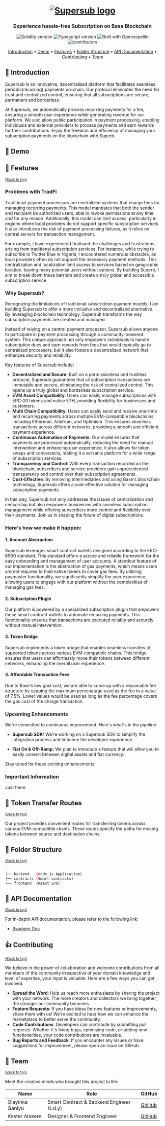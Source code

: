 <h1 align="center">
    <br>
    <a href="https://supersub.vercel.app">
        <img src="./.github/supersub.png" alt="Supersub logo" />
    </a>
    <br>
</h1>

<h3 align="center">Experience hassle-free Subscription on Base Blockchain</h3>

<p align="center">
     <img src="https://img.shields.io/badge/Solidity-0.8.17-1f425f.svg?style=for-the-badge&logo=solidity" alt="Solidity version">
    <img src="https://img.shields.io/badge/TypeScript-007ACC?style=for-the-badge&logo=typescript&logoColor=white" alt="Typescript version">
    <img src="https://img.shields.io/badge/built%20with-OpenZeppelin-3677FF?style=for-the-badge" alt="Built with Openzepellin">
    <img src="https://img.shields.io/github/contributors/prettyirrelevant/bridgebloc?style=for-the-badge" alt="contributors">
</p>

<p align="center">
    <a href="#-Introduction">Introduction</a> •
    <a href="#-demo">Demo</a> •
    <a href="#-features">Features</a> •
    <a href="#-folder-structure">Folder Structure</a> •
    <a href="#-api-documentation">API Documentation</a> •
    <a href="#-contributing">Contributing</a> •
    <a href="#-team">Team</a>
</p>

## 🎯 Introduction

Supersub is an innovative, decentralized platform that facilitates seamless periodic(recurring) payments on-chain. Our protocol eliminates the need for trust and centralized control, ensuring that all subscriptions are secure, permanent and borderless.

At Supersub, we automatically process recurring payments for a fee, ensuring a smooth user experience while generating revenue for our platform. We also allow public participation in payment processing, enabling individuals and external providers to process payments and earn rewards for their contributions. Enjoy the freedom and efficiency of managing your subscription payments on the blockchain with Superb.

## 🎥 Demo

[//]: # "[![Watch the video](https://img.youtube.com/vi/zV8lfBa39q8/maxresdefault.jpg)](https://youtu.be/zV8lfBa39q8)"

## 🎯 Features

<sup>[(Back to top)](#------------------------)</sup>

### Problems with TradFi

Traditional payment processors are centralized systems that charge fees for managing recurring payments. This model mandates that both the sender and recipient be authorized users, able to revoke permissions at any time and for any reason. Additionally, this model can limit access, particularly in regions where local providers do not support specific subscription services. It also introduces the risk of payment processing failures, as it relies on central servers for transaction management.

For example, I have experienced firsthand the challenges and frustrations arising from traditional subscription services. For instance, while trying to subscribe to Twitter Blue in Nigeria, I encountered numerous obstacles, as local providers often do not support the necessary payment methods. This centralization and localization limit access to services based on geographic location, leaving many potential users without options. By building Superb, I aim to break down these barriers and create a truly global and accessible subscription service

### Why Supersub?

Recognizing the limitations of traditional subscription payment models, I am building Supersub to offer a more inclusive and decentralized alternative. By leveraging blockchain technology, Supersub transforms the way subscription payments are created and managed.

Instead of relying on a central payment processor, Supersub allows anyone to participate in payment processing through a community-powered system. This unique approach not only empowers individuals to handle subscription dues and earn rewards from fees that would typically go to centralized processors, but it also fosters a decentralized network that enhances security and reliability.

Key features of Supersub include:

- **Decentralized and Secure**: Built on a permissionless and trustless protocol, Supersub guarantees that all subscription transactions are immutable and secure, eliminating the risk of centralized control. This opens up a truly global and borderless subscription service.
- **EVM Asset Compatibility**: Users can easily manage subscriptions with ERC-20 tokens and native ETH, providing flexibility for businesses and customers.
- **Multi Chain Compatibility**: Users can easily send and receive one-time and recurring payments across multiple EVM-compatible blockchains, including Ethereum, Arbitrum, and Optimism. This ensures seamless transactions across different networks, providing a smooth and efficient payment experience.
- **Continuous Automation of Payments**: Our model ensures that payments are processed automatically, reducing the need for manual intervention and enhancing user experience. It also allows for token swaps and conversions, making it a versatile platform for a wide range of subscription services.
- **Transparency and Control**: With every transaction recorded on the blockchain, subscribers and service providers gain unprecedented transparency and control over their subscription agreements.
- **Cost-Effective**: By removing intermediaries and using Base's blockchain technology, Supersub offers a cost-effective solution for managing subscription payments.

In this way, Supersub not only addresses the issues of centralization and censorship but also empowers businesses with seamless subscription management while offering subscribers more control and flexibility over their payments. Join us in shaping the future of digital subscriptions.

### Here's how we make it happen:

#### 1. Account Abstraction

Supersub leverages smart contract wallets designed according to the ERC-6900 standard. This standard offers a secure and reliable framework for the easy onboarding and management of user accounts.
A standout feature of our implementation is the abstraction of gas payments, which means users are not required to hold native tokens to cover gas fees. By utilizing paymaster functionality, we significantly simplify the user experience, allowing users to engage with our platform without the complexities of managing gas fees.

#### 2. Subscription Plugin

Our platform is powered by a specialized subscription plugin that empowers these smart contract wallets to automate recurring payments. This functionality ensures that transactions are executed reliably and securely without manual intervention.

#### 3. Token Bridge

Supersub implements a token bridge that enables seamless transfers of supported tokens across various EVM-compatible chains. This bridge ensures that users can effortlessly move their tokens between different networks, enhancing the overall user experience.

#### 4. Affordable Transaction Fees

Due to Base's low gast cost, we are able to come up with a reasonable fee structure by capping the maximum percenatage used as the fee to a value of 7.5%. Lower values would be used as long as the fee percentage covers the gas cost of the charge transaction.

### Upcoming Enhancements

We're committed to continuous improvement. Here's what's in the pipeline:

- **Supersub SDK:** We're working on a Supersub SDK to simplify the integration process and enhance the developer experience.

- **Fiat On & Off-Ramp:** We plan to introduce a feature that will allow you to easily convert between digital assets and fiat currency.

Stay tuned for these exciting enhancements!

### Important Information

Just there

## 🔄 Token Transfer Routes

<sup>[(Back to top)](#------------------------)</sup>

Our project provides convenient routes for transferring tokens across various EVM-compatible chains.
These routes specify the paths for moving tokens between source and destination chains:

## 🌵 Folder Structure

<sup>[(Back to top)](#------------------------)</sup>

```sh
.
├── backend   (node.js Application)
├── contracts (Smart contracts)
└── frontend  (React SPA)
```

## 📜 API Documentation

<sup>[(Back to top)](#------------------------)</sup>

For in-depth API documentation, please refer to the following link:

- [Swagger Doc](https://bridgebloc-api-eb9bd3c3ed18.herokuapp.com/api/docs)

## 👍 Contributing

<sup>[(Back to top)](#------------------------)</sup>

We believe in the power of collaboration and welcome contributions from all members of the community irrespective of your domain knowledge and level of expertise,
your input is valuable.
Here are a few ways you can get involved:

- **Spread the Word**: Help us reach more enthusiasts by sharing the project with your network. The more creators and collectors we bring together, the stronger our community becomes.
- **Feature Requests**: If you have ideas for new features or improvements, share them with us! We're excited to hear how we can enhance the marketplace to better serve the community.
- **Code Contributions**: Developers can contribute by submitting pull requests. Whether it's fixing bugs, optimizing code, or adding new functionalities, your code contributions are invaluable.
- **Bug Reports and Feedback**: If you encounter any issues or have suggestions for improvement, please open an issue on GitHub.

## 👥 Team

<sup>[(Back to top)](#------------------------)</sup>

Meet the creative minds who brought this project to life:

| **Name**        | **Role**                                 | **GitHub**                             |
| --------------- | ---------------------------------------- | -------------------------------------- |
| Olayinka Ganiyu | Smart Contract & Backend Engineer (LxLy) | [GitHub](https://github.com/Jaybee020) |
| Kester Atakere  | Designer & Frontend Engineer             | [GitHub](https://github.com/codergon)  |
